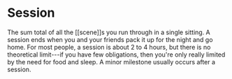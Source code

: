 # Session

The sum total of all the [[scene]]s you run through in a single sitting. A session ends when you and your friends pack it up for the night and go home. For most people, a session is about 2 to 4 hours, but there is no theoretical limit---if you have few obligations, then you're only really limited by the need for food and sleep. A minor milestone usually occurs after a session.